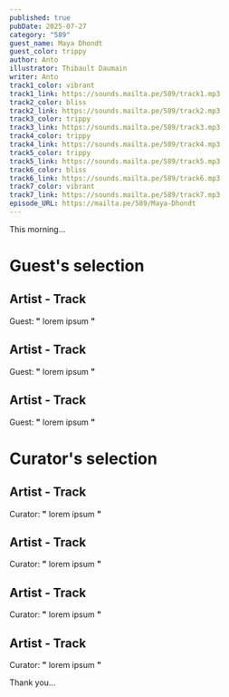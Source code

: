 ```yaml
---
published: true
pubDate: 2025-07-27
category: "589"
guest_name: Maya Dhondt
guest_color: trippy
author: Anto
illustrator: Thibault Daumain
writer: Anto
track1_color: vibrant
track1_link: https://sounds.mailta.pe/589/track1.mp3
track2_color: bliss
track2_link: https://sounds.mailta.pe/589/track2.mp3
track3_color: trippy
track3_link: https://sounds.mailta.pe/589/track3.mp3
track4_color: trippy
track4_link: https://sounds.mailta.pe/589/track4.mp3
track5_color: trippy
track5_link: https://sounds.mailta.pe/589/track5.mp3
track6_color: bliss
track6_link: https://sounds.mailta.pe/589/track6.mp3
track7_color: vibrant
track7_link: https://sounds.mailta.pe/589/track7.mp3
episode_URL: https://mailta.pe/589/Maya-Dhondt
---
```

This morning... 
 # Guest's selection 
 ## Artist - Track 
 Guest: **"** lorem ipsum **"** 
 ## Artist - Track 
 Guest: **"** lorem ipsum **"** 
 ## Artist - Track 
 Guest: **"** lorem ipsum **"** 
 # Curator's selection 
 ## Artist - Track 
 Curator: **"** lorem ipsum **"** 
 ## Artist - Track 
 Curator: **"** lorem ipsum **"** 
 ## Artist - Track 
 Curator: **"** lorem ipsum **"** 
 ## Artist - Track 
 Curator: **"** lorem ipsum **"** 

 Thank you... 
